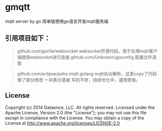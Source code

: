 # gmqtt
mqtt server by go
简单版使用go语言开发mqtt服务端
## 引用项目如下：
> github.com/gorilla/websocket  websocket开源代码，用于处理mqtt客户端使用websocket进行连接
> github.com/Unknwon/goconfig   配置文件读取

> github.com/eclipse/paho.mqtt.golang   mqtt协议解析，这里copy了代码做了部分修改
一并表示感谢
写的不好，持续优化中，谨慎使用。

## License
Copyright (c) 2014 Dataence, LLC. All rights reserved.
Licensed under the Apache License, Version 2.0 (the "License"); you may not use this file except in compliance with the License. You may obtain a copy of the License at
http://www.apache.org/licenses/LICENSE-2.0
